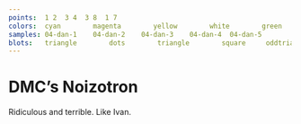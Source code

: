 ```yaml
---
points:  1 2  3 4  3 8  1 7
colors:  cyan        magenta        yellow        white        green
samples: 04-dan-1    04-dan-2    04-dan-3    04-dan-4  04-dan-5
blots:   triangle        dots        triangle        square     oddtriangle
---
```


DMC’s Noizotron
===============

Ridiculous and terrible. Like Ivan. 
